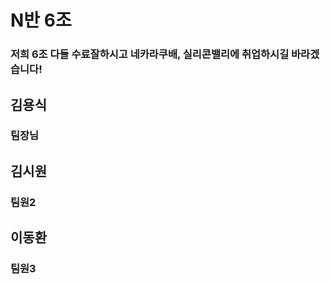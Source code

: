 # N반 6조
### 저희 6조 다들 수료잘하시고 네카라쿠배, 실리콘밸리에 취업하시길 바라겠습니다!

## 김용식
### 팀장님

## 김시원
### 팀원2

## 이동환
### 팀원3
